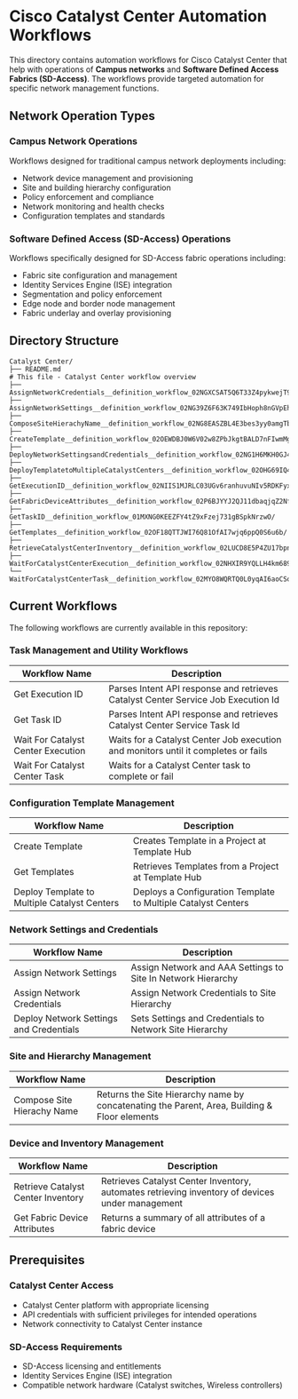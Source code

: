 # Cisco Catalyst Center Automation Workflows

This directory contains automation workflows for Cisco Catalyst Center that help with operations of **Campus networks** and **Software Defined Access Fabrics (SD-Access)**. The workflows provide targeted automation for specific network management functions.

## Network Operation Types

### Campus Network Operations

Workflows designed for traditional campus network deployments including:

- Network device management and provisioning
- Site and building hierarchy configuration
- Policy enforcement and compliance
- Network monitoring and health checks
- Configuration templates and standards

### Software Defined Access (SD-Access) Operations

Workflows specifically designed for SD-Access fabric operations including:

- Fabric site configuration and management
- Identity Services Engine (ISE) integration
- Segmentation and policy enforcement
- Edge node and border node management
- Fabric underlay and overlay provisioning

## Directory Structure

```text
Catalyst Center/
├── README.md                                                                           # This file - Catalyst Center workflow overview
├── AssignNetworkCredentials__definition_workflow_02NGXCSAT5Q6T33Z4pykwejT9wziPP6KTwe/
├── AssignNetworkSettings__definition_workflow_02NG39Z6F63K749IbHoph8nGVpEhHaIUHt6/
├── ComposeSiteHierachyName__definition_workflow_02NG8EASZBL4E3bes3yy0amgTb0RQCG1v2n/
├── CreateTemplate__definition_workflow_02OEWDBJ0W6V02w8ZPbJkgtBALD7nFIwmMg/
├── DeployNetworkSettingsandCredentials__definition_workflow_02NG1H6MKH0GJ4g9gEeP0STvn5AwirGGF1F/
├── DeployTemplatetoMultipleCatalystCenters__definition_workflow_02OHG69IQ4LYA3ueBbULOgjS8UGLDHocEdV/
├── GetExecutionID__definition_workflow_02NIIS1MJRLC03UGv6ranhuvuNIv5RDKFyx/
├── GetFabricDeviceAttributes__definition_workflow_02P6BJYYJ2QJ11dbaqjqZ2NfEaBbbz0xDna/
├── GetTaskID__definition_workflow_01MXNG0KEEZFY4tZ9xFzej731gBSpkNrzwO/
├── GetTemplates__definition_workflow_02OF18QTTJWI76Q81OfAI7wjq6ppQ0S6u6b/
├── RetrieveCatalystCenterInventory__definition_workflow_02LUCD8E5P4ZU17bpnk6E5qWw11nrOeyEig/
├── WaitForCatalystCenterExecution__definition_workflow_02NHXIR9YQLLH4km689n0NCuWFwW5MuL4BD/
└── WaitForCatalystCenterTask__definition_workflow_02MYO8WQRTQ0L0yqAI6aoCSoM5AD9vA6vBQ/
```

## Current Workflows

The following workflows are currently available in this repository:

### Task Management and Utility Workflows

| Workflow Name | Description |
|---------------|-------------|
| Get Execution ID | Parses Intent API response and retrieves Catalyst Center Service Job Execution Id |
| Get Task ID | Parses Intent API response and retrieves Catalyst Center Service Task Id |
| Wait For Catalyst Center Execution | Waits for a Catalyst Center Job execution and monitors until it completes or fails |
| Wait For Catalyst Center Task | Waits for a Catalyst Center task to complete or fail |

### Configuration Template Management

| Workflow Name | Description |
|---------------|-------------|
| Create Template | Creates Template in a Project at Template Hub |
| Get Templates | Retrieves Templates from a Project at Template Hub |
| Deploy Template to Multiple Catalyst Centers | Deploys a Configuration Template to Multiple Catalyst Centers |

### Network Settings and Credentials

| Workflow Name | Description |
|---------------|-------------|
| Assign Network Settings | Assign Network and AAA Settings to Site In Network Hierarchy |
| Assign Network Credentials | Assign Network Credentials to Site Hierarchy |
| Deploy Network Settings and Credentials | Sets Settings and Credentials to Network Site Hierarchy |

### Site and Hierarchy Management

| Workflow Name | Description |
|---------------|-------------|
| Compose Site Hierachy Name | Returns the Site Hierarchy name by concatenating the Parent, Area, Building & Floor elements |

### Device and Inventory Management

| Workflow Name | Description |
|---------------|-------------|
| Retrieve Catalyst Center Inventory | Retrieves Catalyst Center Inventory, automates retrieving inventory of devices under management |
| Get Fabric Device Attributes | Returns a summary of all attributes of a fabric device |

## Prerequisites

### Catalyst Center Access

- Catalyst Center platform with appropriate licensing
- API credentials with sufficient privileges for intended operations
- Network connectivity to Catalyst Center instance

### SD-Access Requirements

- SD-Access licensing and entitlements
- Identity Services Engine (ISE) integration
- Compatible network hardware (Catalyst switches, Wireless controllers)
